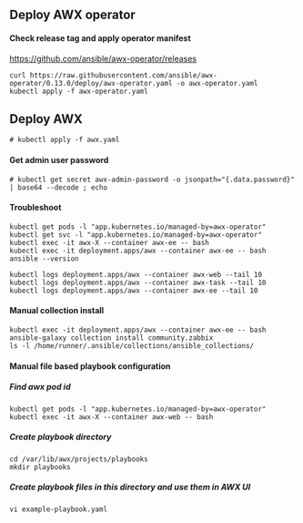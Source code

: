 ## Deploy AWX operator

#### Check release tag and apply operator manifest
https://github.com/ansible/awx-operator/releases
```
curl https://raw.githubusercontent.com/ansible/awx-operator/0.13.0/deploy/awx-operator.yaml -o awx-operator.yaml
kubectl apply -f awx-operator.yaml
```

## Deploy AWX
```
# kubectl apply -f awx.yaml
```
#### Get admin user password
```
# kubectl get secret awx-admin-password -o jsonpath="{.data.password}" | base64 --decode ; echo
```

#### Troubleshoot
```
kubectl get pods -l "app.kubernetes.io/managed-by=awx-operator"
kubectl get svc -l "app.kubernetes.io/managed-by=awx-operator"
kubectl exec -it awx-X --container awx-ee -- bash
kubectl exec -it deployment.apps/awx --container awx-ee -- bash
ansible --version

kubectl logs deployment.apps/awx --container awx-web --tail 10
kubectl logs deployment.apps/awx --container awx-task --tail 10
kubectl logs deployment.apps/awx --container awx-ee --tail 10
```

#### Manual collection install
```
kubectl exec -it deployment.apps/awx --container awx-ee -- bash
ansible-galaxy collection install community.zabbix
ls -l /home/runner/.ansible/collections/ansible_collections/
```
#### Manual file based playbook configuration
##### Find awx pod id
```
kubectl get pods -l "app.kubernetes.io/managed-by=awx-operator"
kubectl exec -it awx-X --container awx-web -- bash
```
##### Create playbook directory
```
cd /var/lib/awx/projects/playbooks
mkdir playbooks
```
##### Create playbook files in this directory and use them in AWX UI
```
vi example-playbook.yaml
```

